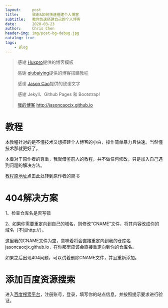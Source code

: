 ```yaml
---
layout:     post
title:      致谢&如何快速搭建个人博客
subtitle:   教你急速搭建自己的个人博客
date:       2020-03-23
author:     Chris Chen
header-img: img/post-bg-debug.jpg
catalog: true
tags:
    - Blog
---
```


> 感谢 [Huxpro](https://github.com/huxpro)提供的博客模板
>
> 感谢 [qiubaiying](https://github.com/qiubaiying/qiubaiying.github.io)提供的博客搭建教程
> 
> 感谢 [Jason Cao](http://jasoncaocjx.github.io)提供的致谢文字
>
> 感谢 Jekyll、Github Pages 和 Bootstrap!
>
> [我的博客](https://chrischen502.github.io/) http://jasoncaocjx.github.io

# 教程
本教程针对的是不懂技术又想搭建个人博客的小白，操作简单暴力且快速。当然懂技术那就更好了。

本着对于原作者的尊重，我就借鉴前人的教程，并不做任何修改，只是加入自己遇到问题的解决方法。

[教程原地址](https://www.jianshu.com/p/e68fba58f75c)点击此处转到原作者的简书

# 404解决方案
1、检查仓库名是否写错

2、如果你需要重定向到自己的域名，则修改“CNAME”文件，将其内容改成你的域名（不加http://）。

这里我的CNAME文件为空，意味着将会直接重定向到我的仓库名jasoncaocjx.github.io，在你那里应该会直接重定向到你的仓库名。

如果之后出现404问题，可以试着删除CNAME文件，并且重新添加。

# 添加百度资源搜索
进入[百度搜索平台](https://ziyuan.baidu.com)，注册账号，登录，填写你的站点信息，并按照提示要求进行验证。

